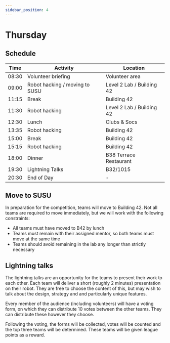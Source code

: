 ```yaml
---
sidebar_position: 4
---
```


# Thursday

## Schedule

| Time  | Activity                       | Location                  |
| ----- | ------------------------------ | ------------------------- |
| 08:30 | Volunteer briefing             | Volunteer area            |
| 09:00 | Robot hacking / moving to SUSU | Level 2 Lab / Building 42 |
| 11:15 | Break                          | Building 42               |
| 11:30 | Robot hacking                  | Level 2 Lab / Building 42 |
| 12:30 | Lunch                          | Clubs & Socs              |
| 13:35 | Robot hacking                  | Building 42               |
| 15:00 | Break                          | Building 42               |
| 15:15 | Robot hacking                  | Building 42               |
| 18:00 | Dinner                         | B38 Terrace Restaurant    |
| 19:30 | Lightning Talks                | B32/1015                  |
| 20:30 | End of Day                     | -                         |

## Move to SUSU

In preparation for the competition, teams will move to Building 42.
Not all teams are required to move immediately, but we will work with the following constraints:

-   All teams must have moved to B42 by lunch
-   Teams must remain with their assigned mentor, so both teams must move at the same time
-   Teams should avoid remaining in the lab any longer than strictly necessary

## Lightning talks

The lightning talks are an opportunity for the teams to present their work to each other.
Each team will deliver a short (roughly 2 minutes) presentation on their robot. They are free
to choose the content of this, but may wish to talk about the design, strategy and and particularly
unique features.

Every member of the audience (including volunteers) will have a voting form, on which they can distribute
10 votes between the other teams. They can distribute these however they choose.

Following the voting, the forms will be collected, votes will be counted and the top three teams will be determined.
These teams will be given league points as a reward.

